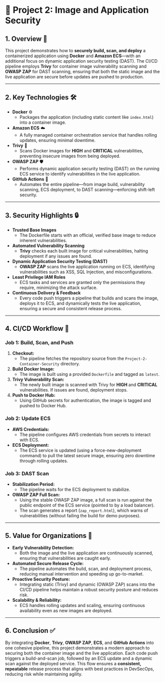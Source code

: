 # 🐳 Project 2: Image and Application Security

## 1. Overview 🚀
This project demonstrates how to **securely build, scan, and deploy** a containerized application using **Docker** and **Amazon ECS**—with an additional focus on dynamic application security testing (DAST). The CI/CD pipeline employs **Trivy** for container image vulnerability scanning and **OWASP ZAP** for DAST scanning, ensuring that both the static image and the live application are secure before updates are pushed to production.

---

## 2. Key Technologies 🛠
- **Docker** ⚙️  
  - Packages the application (including static content like `index.html`) into a container image.
- **Amazon ECS** ☁️  
  - A fully managed container orchestration service that handles rolling updates, ensuring minimal downtime.
- **Trivy** 🔎  
  - Scans Docker images for **HIGH** and **CRITICAL** vulnerabilities, preventing insecure images from being deployed.
- **OWASP ZAP** 🛡  
  - Performs dynamic application security testing (DAST) on the running ECS service to identify vulnerabilities in the live application.
- **GitHub Actions** 🤖  
  - Automates the entire pipeline—from image build, vulnerability scanning, ECS deployment, to DAST scanning—enforcing shift-left security.

---

## 3. Security Highlights 🔒
- **Trusted Base Images**  
  - The Dockerfile starts with an official, verified base image to reduce inherent vulnerabilities.
- **Automated Vulnerability Scanning**  
  - **Trivy** checks each built image for critical vulnerabilities, halting deployment if any issues are found.
- **Dynamic Application Security Testing (DAST)**  
  - **OWASP ZAP** scans the live application running on ECS, identifying vulnerabilities such as XSS, SQL Injection, and misconfigurations.
- **Least Privilege IAM Roles**  
  - ECS tasks and services are granted only the permissions they require, minimizing the attack surface.
- **Continuous Delivery & Feedback**  
  - Every code push triggers a pipeline that builds and scans the image, deploys it to ECS, and dynamically tests the live application, ensuring a secure and consistent release process.

---

## 4. CI/CD Workflow 🔄
### Job 1: Build, Scan, and Push
1. **Checkout:**  
   - The pipeline fetches the repository source from the `Project-2-Container-Security` directory.
2. **Build Docker Image:**  
   - The image is built using a provided `Dockerfile` and tagged as `latest`.
3. **Trivy Vulnerability Scan:**  
   - The newly built image is scanned with Trivy for **HIGH** and **CRITICAL** vulnerabilities. If issues are found, deployment stops.
4. **Push to Docker Hub:**  
   - Using GitHub secrets for authentication, the image is tagged and pushed to Docker Hub.

### Job 2: Update ECS
- **AWS Credentials:**  
  - The pipeline configures AWS credentials from secrets to interact with ECS.
- **ECS Deployment:**  
  - The ECS service is updated (using a force-new-deployment command) to pull the latest secure image, ensuring zero downtime through rolling updates.

### Job 3: DAST Scan
- **Stabilization Period:**  
  - The pipeline waits for the ECS deployment to stabilize.
- **OWASP ZAP Full Scan:**  
  - Using the stable OWASP ZAP image, a full scan is run against the public endpoint of the ECS service (pointed to by a load balancer).
  - The scan generates a report (`zap_report.html`), which warns of vulnerabilities (without failing the build for demo purposes).

---

## 5. Value for Organizations 💼
- **Early Vulnerability Detection:**  
  - Both the image and the live application are continuously scanned, ensuring that vulnerabilities are caught early.
- **Automated Secure Release Cycle:**  
  - The pipeline automates the build, scan, and deployment process, reducing manual intervention and speeding up go-to-market.
- **Proactive Security Posture:**  
  - Integrating static (Trivy) and dynamic (OWASP ZAP) scans into the CI/CD pipeline helps maintain a robust security posture and reduces risk.
- **Scalability & Reliability:**  
  - ECS handles rolling updates and scaling, ensuring continuous availability even as new images are deployed.

---

## 6. Conclusion ✅
By integrating **Docker**, **Trivy**, **OWASP ZAP**, **ECS**, and **GitHub Actions** into one cohesive pipeline, this project demonstrates a modern approach to securing both the container image and the live application. Each code push triggers a build-and-scan job, followed by an ECS update and a dynamic scan against the deployed service. This flow ensures a **consistent, repeatable** release process that aligns with best practices in DevSecOps, reducing risk while maintaining agility.